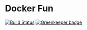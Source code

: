 # Docker Fun

[![Build Status](http://iocloudstack.co/api/badge/github.com/sethbergman/docker-fun/status.svg?branch=master)](http://iocloudstack.co/github.com/sethbergman/docker-fun) [![Greenkeeper badge](https://badges.greenkeeper.io/sethbergman/docker-fun.svg)](https://greenkeeper.io/)

